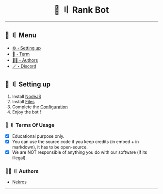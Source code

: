 <h1 align="center">
 📝 〢 Rank Bot
</h1>

---
## <a id="menu"></a>🍃 〢 Menu

- [⚙️・Setting up](#setup)
- [💼・Term](#terms)
- [🕵️‍♂️・Authors](#authors)
- [🪄・Discord](https://discord.gg/uhq)

## <a id="setup"></a> 📁 〢 Setting up

1. Install [NodeJS](https://nodejs.org/)
2. Install [Files](https://github.com/akry0dev/rank-bot)
3. Complete the [Configuration](https://github.com/akyr0dev/rank-bot/config.json)
5. Enjoy the bot !

### <a id="terms"></a>💼 〢 Terms Of Usage

- [x] Educational purpose only.
- [x] You can use the source code if you keep credits (in embed + in markdown), it has to be open-source.
- [x] We are NOT responsible of anything you do with our software (if its illegal).

### <a id="authors"></a>🕵️‍♂️ 〢 Authors
- [Nekros](https://github.com/akyr0dev)

---
